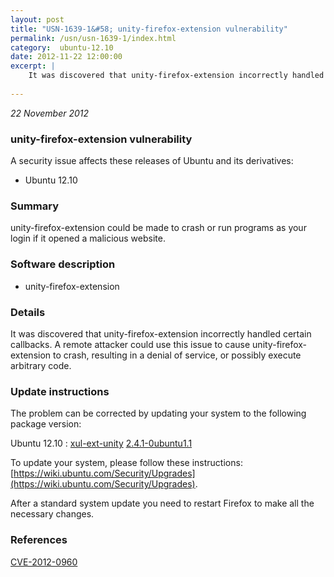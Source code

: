 ```yaml
---
layout: post
title: "USN-1639-1&#58; unity-firefox-extension vulnerability"
permalink: /usn/usn-1639-1/index.html
category:  ubuntu-12.10
date: 2012-11-22 12:00:00
excerpt: |
    It was discovered that unity-firefox-extension incorrectly handled certain callbacks. A remote attacker could use this issue to cause unity-firefox-extension to crash, resulting in a denial of service, or possibly execute arbitrary code. 
    
--- 
```

 
 

*22 November 2012*

### unity-firefox-extension vulnerability

A security issue affects these releases of Ubuntu and its derivatives:

* Ubuntu 12.10

### Summary

unity-firefox-extension could be made to crash or run programs as your login if it opened a malicious website.

### Software description

* unity-firefox-extension 

### Details

It was discovered that unity-firefox-extension incorrectly handled certain callbacks. A remote attacker could use this issue to cause unity-firefox-extension to crash, resulting in a denial of service, or possibly execute arbitrary code. 

### Update instructions

The problem can be corrected by updating your system to the following package version:

Ubuntu 12.10
 : [xul-ext-unity](https://launchpad.net/ubuntu/+source/unity-firefox-extension) <span> [2.4.1-0ubuntu1.1](https://launchpad.net/ubuntu/+source/unity-firefox-extension/2.4.1-0ubuntu1.1) </span> 

To update your system, please follow these instructions: [https://wiki.ubuntu.com/Security/Upgrades](https://wiki.ubuntu.com/Security/Upgrades).

After a standard system update you need to restart Firefox to make all the necessary changes. 

### References

 
 [CVE-2012-0960](http://people.ubuntu.com/~ubuntu-security/cve/CVE-2012-0960)
 

